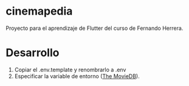 # cinemapedia

Proyecto para el aprendizaje de Flutter del curso de Fernando Herrera.

# Desarrollo

1. Copiar el .env.template y renombrarlo a .env
2. Especificar la variable de entorno ([The MovieDB](https://www.themoviedb.org/settings/api)).
